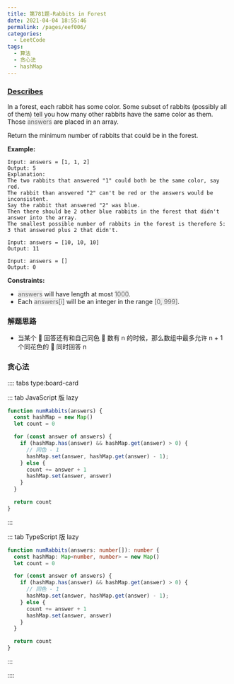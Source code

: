 ```yaml
---
title: 第781题-Rabbits in Forest
date: 2021-04-04 18:55:46
permalink: /pages/eef006/
categories:
  - LeetCode
tags:
  - 算法
  - 贪心法
  - hashMap
---
```


### [Describes](https://leetcode-cn.com/problems/rabbits-in-forest/)

In a forest, each rabbit has some color. Some subset of rabbits (possibly all of them) tell you how many other rabbits have the same color as them. Those <span style="background: #eee; color: #666;">answers</span> are placed in an array.

Return the minimum number of rabbits that could be in the forest.

<!-- more -->

**Example:**

```
Input: answers = [1, 1, 2]
Output: 5
Explanation:
The two rabbits that answered "1" could both be the same color, say red.
The rabbit than answered "2" can't be red or the answers would be inconsistent.
Say the rabbit that answered "2" was blue.
Then there should be 2 other blue rabbits in the forest that didn't answer into the array.
The smallest possible number of rabbits in the forest is therefore 5: 3 that answered plus 2 that didn't.

Input: answers = [10, 10, 10]
Output: 11

Input: answers = []
Output: 0
```

**Constraints:**

- <span style="background: #eee; color: #666;">answers</span> will have length at most <span style="background: #eee; color: #666;">1000</span>.
- Each <span style="background: #eee; color: #666;">answers[i]</span> will be an integer in the range <span style="background: #eee; color: #666;">[0, 999]</span>.

### 解题思路

- 当某个 🐰 回答还有和自己同色 🐰 数有 n 的时候，那么数组中最多允许 n + 1 个同花色的 🐰 同时回答 n

### 贪心法

:::: tabs type:board-card

::: tab JavaScript 版 lazy

```JavaScript
function numRabbits(answers) {
  const hashMap = new Map()
  let count = 0

  for (const answer of answers) {
    if (hashMap.has(answer) && hashMap.get(answer) > 0) {
      // 同色 - 1
      hashMap.set(answer, hashMap.get(answer) - 1);
    } else {
      count += answer + 1
      hashMap.set(answer, answer)
    }
  }

  return count
}
```

:::

::: tab TypeScript 版 lazy

```TypeScript
function numRabbits(answers: number[]): number {
  const hashMap: Map<number, number> = new Map()
  let count = 0

  for (const answer of answers) {
    if (hashMap.has(answer) && hashMap.get(answer) > 0) {
      // 同色 - 1
      hashMap.set(answer, hashMap.get(answer) - 1);
    } else {
      count += answer + 1
      hashMap.set(answer, answer)
    }
  }

  return count
}
```

:::

::::
